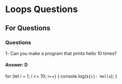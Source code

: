 # Loops Questions
## For Questions
### Questions
1- Can you make a program that prints hello 10 times?

#### Answer: D
for (let i = 1; i <= 10; i++) {
  console.log(`${i}: Hello`);
}
